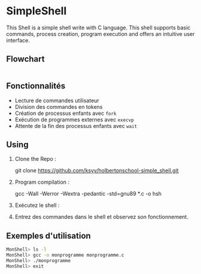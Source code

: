 # SimpleShell

This Shell is a simple shell write with C language. This shell supports basic commands, process creation, program execution and offers an intuitive user interface.

## Flowchart

<a href="https://zupimages.net/viewer.php?id=23/50/8off.png"><img src="https://zupimages.net/up/23/50/8off.png" alt="" /></a>

## Fonctionnalités

- Lecture de commandes utilisateur
- Division des commandes en tokens
- Création de processus enfants avec `fork`
- Exécution de programmes externes avec `execvp`
- Attente de la fin des processus enfants avec `wait`

## Using

1. Clone the Repo :

   git clone https://github.com/ksyv/holbertonschool-simple_shell.git

2. Program compilation :

   gcc -Wall -Werror -Wextra -pedantic -std=gnu89 \*.c -o hsh

3. Exécutez le shell :

4. Entrez des commandes dans le shell et observez son fonctionnement.

## Exemples d'utilisation

```bash
MonShell> ls -l
MonShell> gcc -o monprogramme monprogramme.c
MonShell> ./monprogramme
MonShell> exit
```
